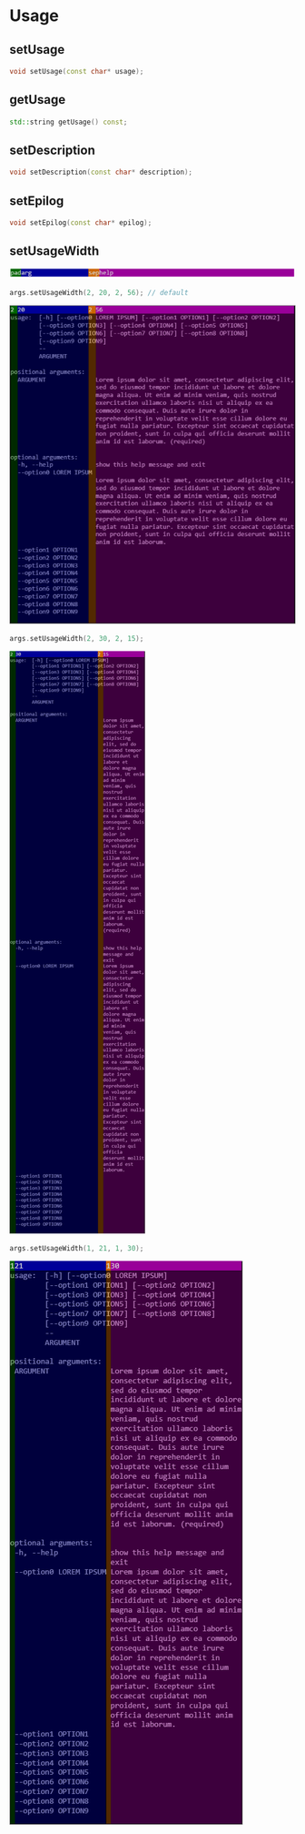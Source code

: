 # Usage

## setUsage

```cpp
void setUsage(const char* usage);
```

## getUsage

```cpp
std::string getUsage() const;
```

## setDescription

```cpp
void setDescription(const char* description);
```

## setEpilog

```cpp
void setEpilog(const char* epilog);
```

## setUsageWidth

<img src="images/headerUsageWidth.drawio.png" />

```cpp
args.setUsageWidth(2, 20, 2, 56); // default
```

<img src="images/example1UsageWidth.drawio.png" />

```cpp
args.setUsageWidth(2, 30, 2, 15);
```

<img src="images/example2UsageWidth.drawio.png" />

```cpp
args.setUsageWidth(1, 21, 1, 30);
```

<img src="images/example3UsageWidth.drawio.png" />